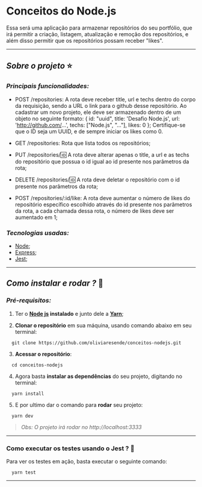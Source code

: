 # Conceitos do Node.js

Essa será uma aplicação para armazenar repositórios do seu portfólio, que irá permitir a criação, listagem, atualização e remoção dos repositórios, e além disso permitir que os repositórios possam receber "likes".

****
## *Sobre o projeto* ⭐️
### *Principais funcionalidades:*

- POST /repositories: A rota deve receber title, url e techs dentro do corpo da requisição, sendo a URL o link para o github desse repositório. Ao cadastrar um novo projeto, ele deve ser armazenado dentro de um objeto no seguinte formato: { id: "uuid", title: 'Desafio Node.js', url: 'http://github.com/...', techs: ["Node.js", "..."], likes: 0 }; Certifique-se que o ID seja um UUID, e de sempre iniciar os likes como 0.

- GET /repositories: Rota que lista todos os repositórios;

- PUT /repositories/:id: A rota deve alterar apenas o title, a url e as techs do repositório que possua o id igual ao id presente nos parâmetros da rota;

- DELETE /repositories/:id: A rota deve deletar o repositório com o id presente nos parâmetros da rota;

- POST /repositories/:id/like: A rota deve aumentar o número de likes do repositório específico escolhido através do id presente nos parâmetros da rota, a cada chamada dessa rota, o número de likes deve ser aumentado em 1;

### *Tecnologias usadas:*

- [Node](https://nodejs.org/en/);
- [Express](https://expressjs.com/pt-br/);
- [Jest](https://jestjs.io/);

****
## *Como instalar e rodar ?* 🚀
###  *Pré-requisitos:*
1. Ter o **[Node js](https://nodejs.org/en/) instalado** e junto dele a **[Yarn](https://yarnpkg.com/)**;

2. **Clonar o repositório** em sua máquina, usando comando abaixo em seu terminal:

```
  git clone https://github.com/oliviaresende/conceitos-nodejs.git
```

3. **Acessar o repositório**:

```
  cd conceitos-nodejs
```

4. Agora basta **instalar as dependências** do seu projeto, digitando no terminal:

```
  yarn install
```

5. E por ultimo dar o comando para **rodar** seu projeto:

```
  yarn dev
```

 > *Obs: O projeto irá rodar no http://localhost:3333*

 ****

### Como executar os testes usando o Jest ? 🚀

Para ver os testes em ação, basta executar o seguinte comando:

```
  yarn test
```

 ****
